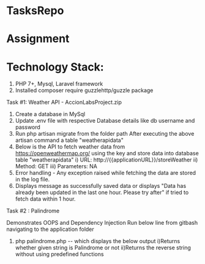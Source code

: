 # TasksRepo
# Assignment
# Technology Stack:
1) PHP 7+, Mysql, Laravel framework
2) Installed composer require guzzlehttp/guzzle package

Task #1: Weather API - AccionLabsProject.zip

1) Create a database in MySql 
2) Update .env file with respective Database details like db username and password
3) Run  php artisan migrate from the folder path 
	After executing the above artisan command a table "weatherapidata"
4) Below is the API to fetch weather data from https://openweathermap.org/ using the key and store data into database table "weatherapidata"
	i) URL: http://{{applicationURL}}/storeWeather
	ii) Method: GET
	iii) Parameters: NA
7) Error handling - Any exception raised while fetching the data are stored in the log file.
8)  Displays message as successfully saved data or displays "Data has already been updated in the last one hour. Please try after" if tried to fetch data within 1 hour.



Task #2 : Palindrome

Demonstrates OOPS and Dependency Injection
Run below line from gitbash navigating to the application folder
1) php palindrome.php -- which displays the below output
	i)Returns whether given string is Palindrome or not 
	ii)Returns the reverse string without using predefined functions

